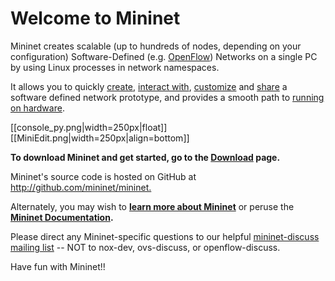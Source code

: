 **Welcome to Mininet**
=======================

Mininet creates scalable (up to hundreds of nodes, depending on your configuration) Software-Defined (e.g. [OpenFlow](Http://Openflow.Org/)) Networks on a single PC by using Linux processes in network namespaces.

It allows you to quickly [create](Sample-Workflow#Creating_a_Network), [interact with](MininetSampleWorkflow#Interacting_with_a_Network), [customize](MininetSampleWorkflow#Customizing_a_Network) and [share](MininetSampleWorkflow#Sharing_a_Network) a software defined network prototype, and provides a smooth path to [running on hardware](MininetSampleWorkflow#Running_on_Hardware).

[[console_py.png|width=250px|float]][[MiniEdit.png|width=250px|align=bottom]]  

<!-- BL: not sure about this stuff: 
As a "network laboratory on a laptop", Mininet can run full Unix network applications, and includes a CLI and API for creating and interacting with the virtual network.
><cite>>> <span style="color: #6495ed;">Ready to get going? Jump to the [GettingStarted](Download) page.</span></cite>
-->

**To download Mininet and get started, go to the [Download](Download) page.**

Mininet's source code is hosted on GitHub at <http://github.com/mininet/mininet.>

Alternately, you may wish to **[learn more about Mininet](Overview)** or peruse the **[Mininet Documentation](Documentation).**

Please direct any Mininet-specific questions to our helpful [mininet-discuss mailing list](https://mailman.stanford.edu/mailman/listinfo/mininet-discuss) -- NOT to nox-dev, ovs-discuss, or openflow-discuss.

Have fun with Mininet!!
